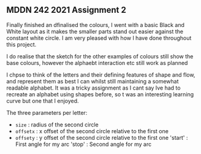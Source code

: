 ## MDDN 242 2021 Assignment 2

Finally finished an dfinalised the colours, I went with a basic Black and White layout as it makes the smaller parts stand out easier against the constant white circle. I am very pleased with how I have done throughout this project.

I do realise that the sketch for the other examples of colours still show the base colours, however the alphaebt interaction etc still work as planned

I chpse to think of the letters and their defining features of shape and flow, and represent them as best I can whilst still maintaining a somewhat readable alphabet. It was a tricky assignment as I cant say Ive had to recreate an alphabet using shapes before, so t was an interesting learning curve but one that I enjoyed.



The three parameters per letter:
  * `size` : radius of the second circle
  * `offsetx` : x offset of the second circle relative to the first one
  * `offsety` : y offset of the second circle relative to the first one
  'start' : First angle for my arc
  'stop' : Second angle for my arc

